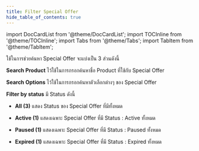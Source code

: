 ```yaml
---
title: Filter Special Offer
hide_table_of_contents: true
---
```


import DocCardList from '@theme/DocCardList';
import TOCInline from '@theme/TOCInline';
import Tabs from '@theme/Tabs';
import TabItem from '@theme/TabItem';

<TabItem value="Filter">
 
ใช้ในการช่วยค้นหา Special Offer จะแบ่งเป็น 3 ส่วนดังนี้

<Tabs>
<TabItem value="SearchProduct" label="Search Product" default>

**Search Product** ไว้ใช้ในการกรอกค้นหาชื่อ Product ที่ใช้กับ Special Offer

<!-- ![](/img/Special-offer-search-product.jpeg) -->

</TabItem>
<TabItem value="SearchOptions" label="Search Options">

**Search Options** ไว้ใช้ในการกรอกค้นหาตัวเลือกต่างๆ ของ Special Offer

<!-- ![](/img/Special-offer-search-options.jpeg) -->
        
</TabItem>
<TabItem value="FilterByStatus" label="Filter by status">

**Filter by status** มี Status ดังนี้

- **All (3)** แสดง Status ของ Special Offer ที่มีทั้งหมด

<!-- ![](/img/Special-offer-status-all.jpeg) -->

- **Active (1)** แสดงเฉพาะ Special Offer ที่มี Status : Active ทั้งหมด

<!-- ![](/img/Special-offer-status-active.jpeg) -->

- **Paused (1)** แสดงเฉพาะ Special Offer ที่มี Status : Paused ทั้งหมด

<!-- ![](/img/Special-offer-status-paused.jpeg) -->

- **Expired (1)** แสดงเฉพาะ Special Offer ที่มี Status : Expired ทั้งหมด

<!-- ![](/img/Special-offer-status-expired.jpeg) -->

</TabItem>


</Tabs>
</TabItem>
